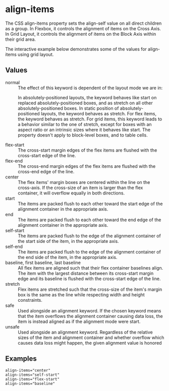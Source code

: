 # align-items

The CSS align-items property sets the align-self value on all direct children as a group. In Flexbox, it controls the alignment of items on the Cross Axis. In Grid Layout, it controls the alignment of items on the Block Axis within their grid area.

The interactive example below demonstrates some of the values for align-items using grid layout.


## Values

<dl>
<dt>normal</dt>
<dd>The effect of this keyword is dependent of the layout mode we are in:

In absolutely-positioned layouts, the keyword behaves like start on replaced absolutely-positioned boxes, and as stretch on all other absolutely-positioned boxes.
In static position of absolutely-positioned layouts, the keyword behaves as stretch.
For flex items, the keyword behaves as stretch.
For grid items, this keyword leads to a behavior similar to the one of stretch, except for boxes with an aspect ratio or an intrinsic sizes where it behaves like start.
The property doesn't apply to block-level boxes, and to table cells.</dd>

<dt>flex-start</dt>
<dd>The cross-start margin edges of the flex items are flushed with the cross-start edge of the line.</dd>

<dt>flex-end</dt>
<dd>The cross-end margin edges of the flex items are flushed with the cross-end edge of the line.</dd>

<dt>center</dt>
<dd>The flex items' margin boxes are centered within the line on the cross-axis. If the cross-size of an item is larger than the flex container, it will overflow equally in both directions.</dd>

<dt>start</dt>
<dd>The items are packed flush to each other toward the start edge of the alignment container in the appropriate axis.</dd>

<dt>end</dt>
<dd>The items are packed flush to each other toward the end edge of the alignment container in the appropriate axis.</dd>

<dt>self-start</dt>
<dd>The items are packed flush to the edge of the alignment container of the start side of the item, in the appropriate axis.</dd>

<dt>self-end</dt>
<dd>The items are packed flush to the edge of the alignment container of the end side of the item, in the appropriate axis.</dd>

<dt>baseline, first baseline, last baseline</dt>
<dd>All flex items are aligned such that their flex container baselines align. The item with the largest distance between its cross-start margin edge and its baseline is flushed with the cross-start edge of the line.</dd>

<dt>stretch</dt>
<dd>Flex items are stretched such that the cross-size of the item's margin box is the same as the line while respecting width and height constraints.</dd>

<dt>safe</dt>
<dd>Used alongside an alignment keyword. If the chosen keyword means that the item overflows the alignment container causing data loss, the item is instead aligned as if the alignment mode were start.</dd>

<dt>unsafe</dt>
<dd>Used alongside an alignment keyword. Regardless of the relative sizes of the item and alignment container and whether overflow which causes data loss might happen, the given alignment value is honored</dd>
</dl>

## Examples

```
align-items="center"
align-items="self-start"
align-items="flex-start"
align-items="baseline"
```